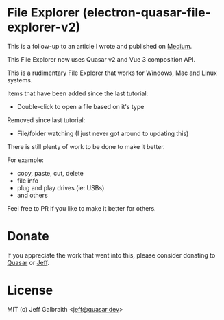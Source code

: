 # File Explorer (electron-quasar-file-explorer-v2)

This is a follow-up to an article I wrote and published on [Medium](https://medium.com/quasar-framework/building-an-electron-file-explorer-with-quasar-and-vue-7bf94f1bbf6).

This File Explorer now uses Quasar v2 and Vue 3 composition API.

This is a rudimentary File Explorer that works for Windows, Mac and Linux systems.

Items that have been added since the last tutorial:

- Double-click to open a file based on it's type

Removed since last tutorial:

- File/folder watching (I just never got around to updating this)

There is still plenty of work to be done to make it better.

For example:

- copy, paste, cut, delete
- file info
- plug and play drives (ie: USBs)
- and others

Feel free to PR if you like to make it better for others.

# Donate
If you appreciate the work that went into this, please consider donating to [Quasar](https://donate.quasar.dev) or [Jeff](https://github.com/sponsors/hawkeye64).

# License
MIT (c) Jeff Galbraith <<jeff@quasar.dev>>
